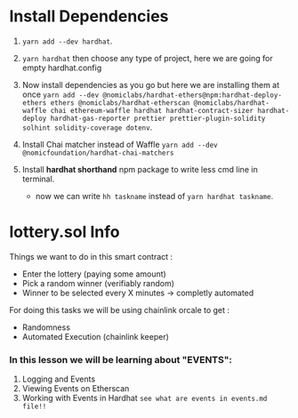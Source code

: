# Install Dependencies

1. `yarn add --dev hardhat`.

2. `yarn hardhat` then choose any type of project, here we are going for empty hardhat.config

3. Now install dependencies as you go but here we are installing them at once
   `yarn add --dev @nomiclabs/hardhat-ethers@npm:hardhat-deploy-ethers ethers @nomiclabs/hardhat-etherscan @nomiclabs/hardhat-waffle chai ethereum-waffle hardhat hardhat-contract-sizer hardhat-deploy hardhat-gas-reporter prettier prettier-plugin-solidity solhint solidity-coverage dotenv`.

4. Install Chai matcher instead of Waffle `yarn add --dev @nomicfoundation/hardhat-chai-matchers`

5. Install **hardhat shorthand** npm package to write less cmd line in terminal.
    - now we can write `hh taskname` instead of `yarn hardhat taskname`.

# lottery.sol Info

Things we want to do in this smart contract :

-   Enter the lottery (paying some amount)
-   Pick a random winner (verifiably random)
-   Winner to be selected every X minutes -> completly automated

For doing this tasks we will be using chainlink orcale to get :

-   Randomness
-   Automated Execution (chainlink keeper)

### In this lesson we will be learning about "EVENTS":

1. Logging and Events
2. Viewing Events on Etherscan
3. Working with Events in Hardhat
   `see what are events in events.md file!!`
